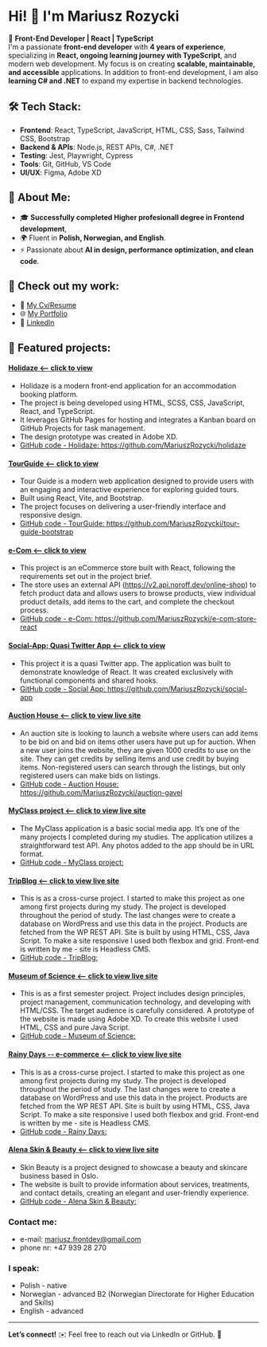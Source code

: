 # Hi! 👋 I'm Mariusz Rozycki

🚀 **Front-End Developer | React | TypeScript**  
I'm a passionate **front-end developer** with **4 years of experience**, specializing in **React, ongoing learning journey with TypeScript**, and modern web development. My focus is on creating **scalable, maintainable, and accessible** applications. In addition to front-end development, I am also **learning C# and .NET** to expand my expertise in backend technologies.  

## 🛠 Tech Stack:
- **Frontend**: React, TypeScript, JavaScript, HTML, CSS, Sass, Tailwind CSS, Bootstrap
- **Backend & APIs**: Node.js, REST APIs, C#, .NET
- **Testing**: Jest, Playwright, Cypress
- **Tools**: Git, GitHub, VS Code
- **UI/UX**: Figma, Adobe XD

## 🎯 About Me:
- 🎓 **Successfully completed Higher profesionall degree in Frontend development**,
- 🌍 Fluent in **Polish, Norwegian, and English**.
- ⚡ Passionate about **AI in design, performance optimization, and clean code**.

## 📂 Check out my work:
- 🔗 [My Cv/Resume](https://mariuszrozycki.github.io/portfolio2/resume/mariusz_rozycki-cv-port.pdf)
- 🌐 [My Portfolio](https://mariuszrozycki.github.io/portfolio2/)
- 💼 [LinkedIn](https://www.linkedin.com/in/mariusz-rozycki/)
   
## 📂 Featured projects:
#### [Holidaze <-- click to view](https://mariuszrozycki.github.io/holidaze/)
* Holidaze is a modern front-end application for an accommodation booking platform.
* The project is being developed using HTML, SCSS, CSS, JavaScript, React, and TypeScript.
* It leverages GitHub Pages for hosting and integrates a Kanban board on GitHub Projects for task management.
* The design prototype was created in Adobe XD.
* [GitHub code - Holidaze: ](https://github.com/MariuszRozycki/holidaze)https://github.com/MariuszRozycki/holidaze
  
#### [TourGuide <-- click to view](https://tour-guide.pl/)
* Tour Guide is a modern web application designed to provide users with an engaging and interactive experience for exploring guided tours.
* Built using React, Vite, and Bootstrap.
* The project focuses on delivering a user-friendly interface and responsive design.
* [GitHub code - TourGuide: ](https://github.com/MariuszRozycki/tour-guide-bootstrap)https://github.com/MariuszRozycki/tour-guide-bootstrap

#### [e-Com <-- click to view](https://ecom-react-mariusz.netlify.app/)
* This project is an eCommerce store built with React, following the requirements set out in the project brief.
* The store uses an external API (https://v2.api.noroff.dev/online-shop) to fetch product data and allows users to browse products, view individual product details, add items to the cart, and complete the checkout process.
* [GitHub code - e-Com: ](https://github.com/MariuszRozycki/e-com-store-react)https://github.com/MariuszRozycki/e-com-store-react
  
#### [Social-App: Quasi Twitter App <-- click to view](https://social-app-academy.netlify.app/)
* This project it is a quasi Twitter app. The application was built to demonstrate knowledge of React.
It was created exclusively with functional components and shared hooks.
* [GitHub code - Social App: ](https://github.com/MariuszRozycki/social-app)https://github.com/MariuszRozycki/social-app

#### [Auction House <-- click to view live site](https://genuine-squirrel-c1ec8c.netlify.app/)
* An auction site is looking to launch a website where users can add items to be bid on and bid on items other users have put up for auction.
When a new user joins the website, they are given 1000 credits to use on the site. They can get credits by selling items and use
credit by buying items. Non-registered users can search through the listings, but only registered users can make bids on listings.
* [GitHub code - Auction House: ](https://github.com/MariuszRozycki/auction-gavel)https://github.com/MariuszRozycki/auction-gavel 

#### [MyClass project <-- click to view live site](https://coruscating-melomakarona-28cd35.netlify.app/)
* The MyClass application is a basic social media app. It’s one of the many projects I completed during my studies. The application utilizes a straightforward test API. Any photos added to the app should be in URL format.
* [GitHub code - MyClass project: ](https://github.com/MariuszRozycki/my-class)

#### [TripBlog <-- click to view live site](https://dynamic-twilight-02d190.netlify.app/)
* This is as a cross-curse project. I started to make this project as one among first projects during my study. The project is developed throughout the period of study. The last changes were to create a database on WordPress and use this data in the project. Products are fetched from the WP REST API. Site is built by using HTML, CSS, Java Script. To make a site responsive I used both flexbox and grid. Front-end is written by me - site is Headless CMS.
* [GitHub code - TripBlog: ](https://github.com/Noroff-FEU-Assignments/project-exam-1-MariuszRozycki)

#### [Museum of Science <-- click to view live site](https://wizardly-hugle-cb8551.netlify.app/)
* This is as a first semester project. Project includes design principles, project management, communication technology, and developing with HTML/CSS. The target audience is carefully considered. A prototype of the website is made using Adobe XD. To create this website I used HTML, CSS and pure Java Script.
* [GitHub code - Museum of Science: ](https://github.com/MariuszRozycki/museum-of-science)

#### [Rainy Days -- e-commerce <-- click to view live site](https://zealous-colden-45315d.netlify.app/)
* This is as a cross-curse project. I started to make this project as one among first projects during my study. The project is developed throughout the period of study. The last changes were to create a database on WordPress and use this data in the project. Products are fetched from the WP REST API. Site is built by using HTML, CSS, Java Script. To make a site responsive I used both flexbox and grid. Front-end is written by me - site is Headless CMS.
* [GitHub code - Rainy Days: ](https://github.com/MariuszRozycki/rainy-days)

#### [Alena Skin & Beauty <-- click to view live site](https://alenaskinbeauty.no/)
* Skin Beauty is a project designed to showcase a beauty and skincare business based in Oslo.
* The website is built to provide information about services, treatments, and contact details, creating an elegant and user-friendly experience.
* [GitHub code - Alena Skin & Beauty: ](https://github.com/MariuszRozycki/skin-beauty)

### Contact me:
* e-mail: <mariusz.frontdev@gmail.com>
* phone nr: +47 939 28 270

### I speak:
* Polish - native
* Norwegian - advanced B2 (Norwegian Directorate for Higher Education and Skills)
* English - advanced

---

**Let’s connect!** ✉️ Feel free to reach out via LinkedIn or GitHub. 🚀
